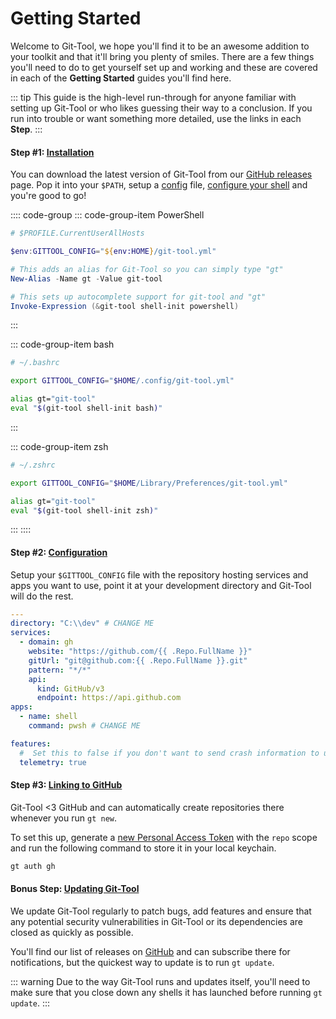 # Getting Started
Welcome to Git-Tool, we hope you'll find it to be an awesome addition to your toolkit
and that it'll bring you plenty of smiles. There are a few things you'll need to do
to get yourself set up and working and these are covered in each of the **Getting
Started** guides you'll find here.

::: tip
This guide is the high-level run-through for anyone familiar with setting up Git-Tool
or who likes guessing their way to a conclusion. If you run into trouble or want something
more detailed, use the links in each **Step**.
:::

#### Step #1: [Installation](installation.md)
You can download the latest version of Git-Tool from our [GitHub releases][release] page.
Pop it into your `$PATH`, setup a [config](../config/README.md) file,
[configure your shell](installation.md#setting-up-your-shell) and you're good to go!

:::: code-group
::: code-group-item PowerShell
```powershell
# $PROFILE.CurrentUserAllHosts

$env:GITTOOL_CONFIG="${env:HOME}/git-tool.yml"

# This adds an alias for Git-Tool so you can simply type "gt"
New-Alias -Name gt -Value git-tool

# This sets up autocomplete support for git-tool and "gt"
Invoke-Expression (&git-tool shell-init powershell)
```
:::

::: code-group-item bash
```bash
# ~/.bashrc

export GITTOOL_CONFIG="$HOME/.config/git-tool.yml"

alias gt="git-tool"
eval "$(git-tool shell-init bash)"
```
:::

::: code-group-item zsh
```bash
# ~/.zshrc

export GITTOOL_CONFIG="$HOME/Library/Preferences/git-tool.yml"

alias gt="git-tool"
eval "$(git-tool shell-init zsh)"
```
:::
::::

#### Step #2: [Configuration](../config/README.md)
Setup your `$GITTOOL_CONFIG` file with the repository hosting services and apps you want
to use, point it at your development directory and Git-Tool will do the rest.

```yaml
---
directory: "C:\\dev" # CHANGE ME
services:
  - domain: gh
    website: "https://github.com/{{ .Repo.FullName }}"
    gitUrl: "git@github.com:{{ .Repo.FullName }}.git"
    pattern: "*/*"
    api:
      kind: GitHub/v3
      endpoint: https://api.github.com
apps:
  - name: shell
    command: pwsh # CHANGE ME

features:
  #  Set this to false if you don't want to send crash information to us
  telemetry: true
```

#### Step #3: [Linking to GitHub](github.md)
Git-Tool <3 GitHub and can automatically create repositories there whenever you run `gt new`.

To set this up, generate a [new Personal Access Token](https://github.com/settings/tokens/new?scopes=repo)
with the `repo` scope and run the following command to store it in your local keychain.

```powershell
gt auth gh
```

#### Bonus Step: [Updating Git-Tool](updates.md)
We update Git-Tool regularly to patch bugs, add features and ensure that any potential
security vulnerabilities in Git-Tool or its dependencies are closed as quickly as possible.

You'll find our list of releases on [GitHub][release] and can subscribe there for notifications,
but the quickest way to update is to run `gt update`.

::: warning
Due to the way Git-Tool runs and updates itself, you'll need to make sure that you close down any shells
it has launched before running `gt update`.
:::

[release]: https://github.com/SierraSoftworks/git-tool/releases
[new-issue]: https://github.com/SierraSoftworks/git-tool/issues/new/choose